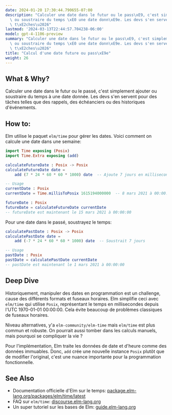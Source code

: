 ```yaml
---
date: 2024-01-20 17:30:44.790655-07:00
description: "Calculer une date dans le futur ou le pass\xE9, c'est simplement ajouter\
  \ ou soustraire du temps \xE0 une date donn\xE9e. Les devs s'en servent pour des\
  \ t\xE2ches\u2026"
lastmod: '2024-03-13T22:44:57.704238-06:00'
model: gpt-4-1106-preview
summary: "Calculer une date dans le futur ou le pass\xE9, c'est simplement ajouter\
  \ ou soustraire du temps \xE0 une date donn\xE9e. Les devs s'en servent pour des\
  \ t\xE2ches\u2026"
title: "Calcul d'une date future ou pass\xE9e"
weight: 26
---
```


## What & Why?
Calculer une date dans le futur ou le passé, c'est simplement ajouter ou soustraire du temps à une date donnée. Les devs s'en servent pour des tâches telles que des rappels, des échéanciers ou des historiques d'événements.

## How to:
Elm utilise le paquet `elm/time` pour gérer les dates. Voici comment on calcule une date dans une semaine:

```Elm
import Time exposing (Posix)
import Time.Extra exposing (add)

calculateFutureDate : Posix -> Posix
calculateFutureDate date =
    add (7 * 24 * 60 * 60 * 1000) date  -- Ajoute 7 jours en millisecondes

-- Usage
currentDate : Posix
currentDate = Time.millisToPosix 1615194000000  -- 8 mars 2021 à 00:00:00

futureDate : Posix
futureDate = calculateFutureDate currentDate
-- futureDate est maintenant le 15 mars 2021 à 00:00:00
```

Pour une date dans le passé, soustrayez le temps:

```Elm
calculatePastDate : Posix -> Posix
calculatePastDate date =
    add (-7 * 24 * 60 * 60 * 1000) date  -- Soustrait 7 jours

-- Usage
pastDate : Posix
pastDate = calculatePastDate currentDate
-- pastDate est maintenant le 1 mars 2021 à 00:00:00
```

## Deep Dive
Historiquement, manipuler des dates en programmation est un challenge, cause des différents formats et fuseaux horaires. Elm simplifie ceci avec `elm/time` qui utilise `Posix`, représentant le temps en millisecondes depuis l'UTC 1970-01-01 00:00:00. Cela évite beaucoup de problèmes classiques de fuseaux horaires.

Niveau alternatives, y'a `elm-community/elm-time` mais `elm/time` est plus commun et robuste. On pourrait aussi tomber dans les calculs manuels, mais pourquoi se compliquer la vie ?

Pour l'implémentation, Elm traite les données de date et d'heure comme des données immuables. Donc, `add` crée une nouvelle instance `Posix` plutôt que de modifier l'original, c'est une nuance importante pour la programmation fonctionnelle.

## See Also
- Documentation officielle d'Elm sur le temps: [package.elm-lang.org/packages/elm/time/latest](https://package.elm-lang.org/packages/elm/time/latest)
- FAQ sur `elm/time`: [discourse.elm-lang.org](https://discourse.elm-lang.org/)
- Un super tutoriel sur les bases de Elm: [guide.elm-lang.org](https://guide.elm-lang.org/)
